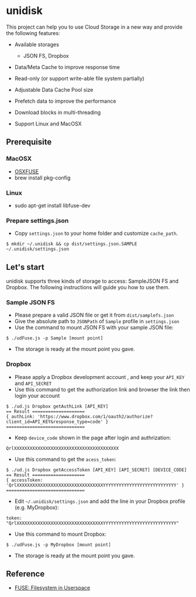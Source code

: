 # unidisk

This project can help you to use Cloud Storage in a new way and provide the following features:

*   Available storages

    *   JSON FS, Dropbox

*   Data/Meta Cache to improve response time

*   Read-only (or support write-able file system partially)

*   Adjustable Data Cache Pool size

*   Prefetch data to improve the performance

*   Download blocks in multi-threading

*   Support Linux and MacOSX

## Prerequisite

### MacOSX

*   [OSXFUSE](http://osxfuse.github.io/)
*   brew install pkg-config

### Linux

*   sudo apt-get install libfuse-dev

### Prepare settings.json

*   Copy `settings.json` to your home folder and customize `cache_path`.

~~~
$ mkdir ~/.unidisk && cp dist/settings.json.SAMPLE ~/.unidisk/settings.json
~~~

## Let's start

unidisk supports three kinds of storage to access: SampleJSON FS and Dropbox. The following instructions will guide you how to use them.

### Sample JSON FS

*   Please prepare a valid JSON file or get it from `dist/samplefs.json`
*   Give the absolute path to `JSONPath` of `Sample` profile in `settings.json`
*   Use the command to mount JSON FS with your sample JSON file:

~~~
$ ./udFuse.js -p Sample [mount point]
~~~

*   The storage is ready at the mount point you gave.

### Dropbox

*   Please apply a Dropbox development account , and keep your `API_KEY` and `API_SECRET`
*   Use this command to get the authorization link and browser the link then login your account

~~~
$ ./ud.js Dropbox getAuthLink [API_KEY]
== Result ====================
{ authLink: 'https://www.dropbox.com/1/oauth2/authorize?client_id=API_KEY&response_type=code' }
==============================
~~~

*   Keep `device_code` shown in the page after login and authrization:

~~~
QrlXXXXXXXXXXXXXXXXXXXXXXXXXXXXXXXXXXXXXXXX
~~~

*   Use this command to get the `acess_token`:

~~~
$ ./ud.js Dropbox getAccessToken [API_KEY] [API_SECRET] [DEVICE_CODE]
== Result ====================
{ accessToken: 'QrlXXXXXXXXXXXXXXXXXXXXXXXXXXXXXXXXXYYYYYYYYYYYYYYYYYYYYYYYYYYYY' }
==============================
~~~

*   Edit `~/.unidisk/settings.json` and add the line in your Dropbox profile (e.g. MyDropbox):

~~~
token: "QrlXXXXXXXXXXXXXXXXXXXXXXXXXXXXXXXXXYYYYYYYYYYYYYYYYYYYYYYYYYYYY"
~~~

*   Use this command to mount Dropbox:

~~~
$ ./udFuse.js -p MyDropbox [mount point]
~~~

*   The storage is ready at the mount point you gave.

## Reference

*   [FUSE: Filesystem in Userspace](http://fuse.sourceforge.net/)
